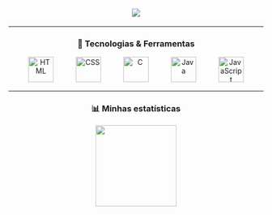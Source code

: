 <h1 align="center">
  <img 
    src="https://readme-typing-svg.herokuapp.com?font=Fira+Code&size=28&pause=1000&color=8A2BE2&center=true&vCenter=true&width=500&lines=👩🏻‍💻+Geovana+Blasius;Bem-vindo(a)+ao+meu+GitHub!;Welcome+to+my+GitHub!" 
  />
</h1>

---

<h3 align="center">🚀 Tecnologias & Ferramentas</h3>
<p align="center">
  <img 
    src="https://cdn.jsdelivr.net/gh/devicons/devicon/icons/html5/html5-original.svg" 
    title="HTML" 
    width="50px" 
    style="margin: 0 20px;" 
  />
  <img 
    src="https://cdn.jsdelivr.net/gh/devicons/devicon/icons/css3/css3-original.svg" 
    title="CSS" 
    width="50px" 
    style="margin: 0 20px;" 
  />
  <img 
    src="https://cdn.jsdelivr.net/gh/devicons/devicon/icons/c/c-original.svg" 
    title="C" 
    width="50px" 
    style="margin: 0 20px;" 
  />
  <img 
    src="https://cdn.jsdelivr.net/gh/devicons/devicon/icons/java/java-original.svg" 
    title="Java" 
    width="50px" 
    style="margin: 0 20px;" 
  />
  <img 
   src="https://cdn.jsdelivr.net/gh/devicons/devicon/icons/javascript/javascript-original.svg" 
    title="JavaScript" 
    width="50px" 
    style="margin: 0 20px;" 
  />
</p>


---

<h3 align="center">📊 Minhas estatísticas</h3>
<p align="center">
  <img 
    height="160" 
    src="https://github-readme-stats.vercel.app/api/top-langs/?username=&theme=tokyonight&layout=compact&custom_title=Linguagens&langs_count=9" 
  />
</p>
